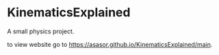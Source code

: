 # KinematicsExplained
A small physics project.

to view website go to https://asasor.github.io/KinematicsExplained/main.
